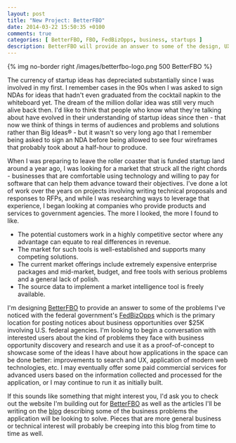 ```yaml
---
layout: post
title: "New Project: BetterFBO"
date: 2014-03-22 15:50:35 +0100
comments: true
categories: [ BetterFBO, FBO, FedBizOpps, business, startups ]
description: BetterFBO will provide an answer to some of the design, UX, and technical problems I've noticed with the federal government's FedBizOpps system.
---
```

{% img no-border right /images/betterfbo-logo.png 500 BetterFBO  %}

The currency of startup ideas has depreciated substantially since I was involved in my first.  I remember cases in the 90s when I was asked to sign NDAs for ideas that hadn't even graduated from the cocktail napkin to the whiteboard yet.  The dream of the million dollar idea was still very much alive back then.   I'd like to think that people who know what they're talking about have evolved in their understanding of startup ideas since then - that now we think of things in terms of audiences and problems and solutions rather than Big Ideas&reg; -  but it wasn't so very long ago that I remember being asked to sign an NDA before being allowed to see four wireframes that probably took about a half-hour to produce.<!--more-->

When I was preparing to leave the roller coaster that is funded startup land around a year ago, I was looking for a market that struck all the right chords - businesses that are comfortable using technology and willing to pay for software that can help them advance toward their objectives.  I've done a lot of work over the years on projects involving writing technical proposals and responses to RFPs, and while I was researching ways to leverage that experience, I began looking at companies who provide products and services to government agencies.  The more I looked, the more I found to like.

* The potential customers work in a highly competitive sector where any advantage can equate to real differences in revenue.
* The market for such tools is well-established and supports many competing solutions.
* The current market offerings include extremely expensive enterprise packages and mid-market, budget, and free tools with serious problems and a general lack of polish.
* The source data to implement a market intelligence tool is freely available.

I'm designing [BetterFBO](http://betterfbo.com) to provide an answer to some of the problems I've noticed with the federal government's [FedBizOpps](https://www.fbo.gov) which is the primary location for posting notices about business opportunities over $25K involving U.S. federal agencies.  I'm looking to begin a conversation with interested users about the kind of problems they face with business opportunity discovery and research and use it as a proof-of-concept to showcase some of the ideas I have about how applications in the space can be done better: improvements to search and UX, application of modern web technologies, etc.  I may eventually offer some paid commercial services for advanced users based on the information collected and processed for the application, or I may continue to run it as initially built.

If this sounds like something that might interest you, I'd ask you to check out the website I'm building out for [BetterFBO](http://betterfbo.com) as well as the articles I'll be writing on the [blog](http://betterfbo.com/blog) describing some of the business problems the application will be looking to solve.  Pieces that are more general business or technical interest will probably be creeping into this blog from time to time as well.


